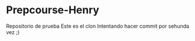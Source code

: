# Prepcourse-Henry

Repositorio de prueba
Este es el clon
Intentando hacer commit por sehunda vez ;)
